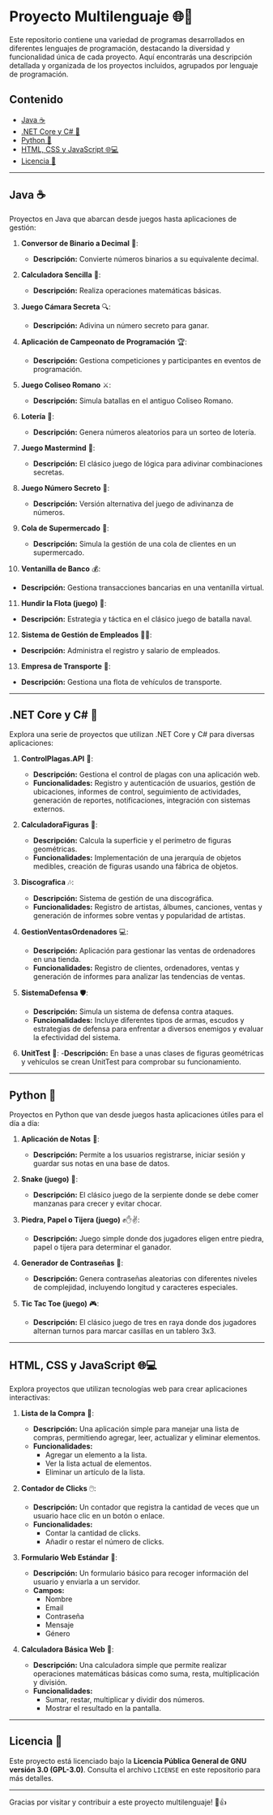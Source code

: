 # Proyecto Multilenguaje 🌐🚀

Este repositorio contiene una variedad de programas desarrollados en diferentes lenguajes de programación, destacando la diversidad y funcionalidad única de cada proyecto. Aquí encontrarás una descripción detallada y organizada de los proyectos incluidos, agrupados por lenguaje de programación.

## Contenido

- [Java ☕](#java-)
- [.NET Core y C# 🚀](#net-core-y-c-)
- [Python 🐍](#python-)
- [HTML, CSS y JavaScript 🌐💻](#html-css-y-javascript-)
- [Licencia 📄](#licencia-)

---

## Java ☕

Proyectos en Java que abarcan desde juegos hasta aplicaciones de gestión:

1. **Conversor de Binario a Decimal** 🔢: 
   - **Descripción:** Convierte números binarios a su equivalente decimal.

2. **Calculadora Sencilla** 🧮: 
   - **Descripción:** Realiza operaciones matemáticas básicas.

3. **Juego Cámara Secreta** 🔍: 
   - **Descripción:** Adivina un número secreto para ganar.

4. **Aplicación de Campeonato de Programación** 🏆: 
   - **Descripción:** Gestiona competiciones y participantes en eventos de programación.

5. **Juego Coliseo Romano** ⚔️: 
   - **Descripción:** Simula batallas en el antiguo Coliseo Romano.

6. **Lotería** 🎰: 
   - **Descripción:** Genera números aleatorios para un sorteo de lotería.

7. **Juego Mastermind** 🧩: 
   - **Descripción:** El clásico juego de lógica para adivinar combinaciones secretas.

8. **Juego Número Secreto** 🔢: 
   - **Descripción:** Versión alternativa del juego de adivinanza de números.

9. **Cola de Supermercado** 🛒: 
   - **Descripción:** Simula la gestión de una cola de clientes en un supermercado.

10. **Ventanilla de Banco** 💰: 
   - **Descripción:** Gestiona transacciones bancarias en una ventanilla virtual.

11. **Hundir la Flota (juego)** 🚢: 
   - **Descripción:** Estrategia y táctica en el clásico juego de batalla naval.

12. **Sistema de Gestión de Empleados** 👨‍💼: 
   - **Descripción:** Administra el registro y salario de empleados.

13. **Empresa de Transporte** 🚚: 
   - **Descripción:** Gestiona una flota de vehículos de transporte.

---

## .NET Core y C# 🚀

Explora una serie de proyectos que utilizan .NET Core y C# para diversas aplicaciones:

1. **ControlPlagas.API** 🐜:
   - **Descripción:** Gestiona el control de plagas con una aplicación web.
   - **Funcionalidades:** Registro y autenticación de usuarios, gestión de ubicaciones, informes de control, seguimiento de actividades, generación de reportes, notificaciones, integración con sistemas externos.

2. **CalculadoraFiguras** 📐:
   - **Descripción:** Calcula la superficie y el perímetro de figuras geométricas.
   - **Funcionalidades:** Implementación de una jerarquía de objetos medibles, creación de figuras usando una fábrica de objetos.

3. **Discografica** 🎶:
   - **Descripción:** Sistema de gestión de una discográfica.
   - **Funcionalidades:** Registro de artistas, álbumes, canciones, ventas y generación de informes sobre ventas y popularidad de artistas.

4. **GestionVentasOrdenadores** 💻:
   - **Descripción:** Aplicación para gestionar las ventas de ordenadores en una tienda.
   - **Funcionalidades:** Registro de clientes, ordenadores, ventas y generación de informes para analizar las tendencias de ventas.

5. **SistemaDefensa** 🛡️:
   - **Descripción:** Simula un sistema de defensa contra ataques.
   - **Funcionalidades:** Incluye diferentes tipos de armas, escudos y estrategias de defensa para enfrentar a diversos enemigos y evaluar la efectividad del sistema.
  
6. **UnitTest** 🧪:
   -**Descripción:** En base a unas clases de figuras geométricas y vehículos se crean UnitTest para comprobar su funcionamiento.

---

## Python 🐍

Proyectos en Python que van desde juegos hasta aplicaciones útiles para el día a día:

1. **Aplicación de Notas** 📝: 
   - **Descripción:** Permite a los usuarios registrarse, iniciar sesión y guardar sus notas en una base de datos.

2. **Snake (juego)** 🐍: 
   - **Descripción:** El clásico juego de la serpiente donde se debe comer manzanas para crecer y evitar chocar.

3. **Piedra, Papel o Tijera (juego)** ✊✋✌️: 
   - **Descripción:** Juego simple donde dos jugadores eligen entre piedra, papel o tijera para determinar el ganador.

4. **Generador de Contraseñas** 🔐: 
   - **Descripción:** Genera contraseñas aleatorias con diferentes niveles de complejidad, incluyendo longitud y caracteres especiales.

5. **Tic Tac Toe (juego)** 🎮: 
   - **Descripción:** El clásico juego de tres en raya donde dos jugadores alternan turnos para marcar casillas en un tablero 3x3.

---

## HTML, CSS y JavaScript 🌐💻

Explora proyectos que utilizan tecnologías web para crear aplicaciones interactivas:

1. **Lista de la Compra** 🛒:
   - **Descripción:** Una aplicación simple para manejar una lista de compras, permitiendo agregar, leer, actualizar y eliminar elementos.
   - **Funcionalidades:**
     - Agregar un elemento a la lista.
     - Ver la lista actual de elementos.
     - Eliminar un artículo de la lista.

2. **Contador de Clicks** 🖱️:
   - **Descripción:** Un contador que registra la cantidad de veces que un usuario hace clic en un botón o enlace.
   - **Funcionalidades:**
     - Contar la cantidad de clicks.
     - Añadir o restar el número de clicks.

3. **Formulario Web Estándar** 📝:
   - **Descripción:** Un formulario básico para recoger información del usuario y enviarla a un servidor.
   - **Campos:**
     - Nombre
     - Email
     - Contraseña
     - Mensaje
     - Género

4. **Calculadora Básica Web** 🧮:
   - **Descripción:** Una calculadora simple que permite realizar operaciones matemáticas básicas como suma, resta, multiplicación y división.
   - **Funcionalidades:**
     - Sumar, restar, multiplicar y dividir dos números.
     - Mostrar el resultado en la pantalla.

---

## Licencia 📄

Este proyecto está licenciado bajo la **Licencia Pública General de GNU versión 3.0 (GPL-3.0)**. Consulta el archivo `LICENSE` en este repositorio para más detalles.

---

Gracias por visitar y contribuir a este proyecto multilenguaje! 🚀👍
